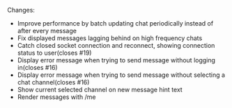 Changes:
* Improve performance by batch updating chat periodically instead of after every message
* Fix displayed messages lagging behind on high frequency chats
* Catch closed socket connection and reconnect, showing connection status to user(closes #19)
* Display error message when trying to send message without logging in(closes #16)
* Display error message when trying to send message without selecting a chat channel(closes #16)
* Show current selected channel on new message hint text
* Render messages with /me
